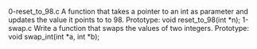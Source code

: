 0-reset_to_98.c 
	A function that takes a pointer to an int as parameter 
	and updates the value it points to to 98.
		Prototype: void reset_to_98(int *n);
1-swap.c
	Write a function that swaps the values of two integers.
		Prototype: void swap_int(int *a, int *b);
